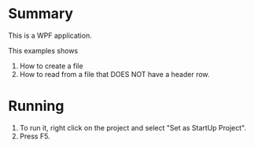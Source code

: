 ﻿# Summary
This is a WPF application.

This examples shows
1. How to create a file 
2. How to read from a file that DOES NOT have a header row.

# Running
1. To run it, right click on the project and select "Set as StartUp Project".
2. Press F5.

